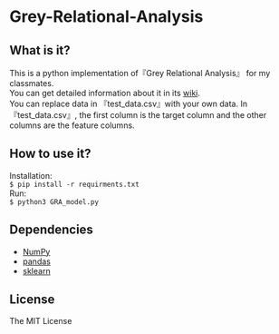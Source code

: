 # Grey-Relational-Analysis

## What is it?
This is a python implementation of『Grey Relational Analysis』 for my classmates.  
You can get detailed information about it in its [wiki](https://en.wikipedia.org/wiki/Grey_relational_analysis).  
You can replace data in 『test_data.csv』with your own data. In 『test_data.csv』, the first column is the target column and the other columns are the feature columns.  

## How to use it?
Installation:   
`$ pip install -r requirments.txt`  
Run:  
`$ python3 GRA_model.py`  

## Dependencies
- [NumPy](https://numpy.org/)
- [pandas](https://github.com/pandas-dev/pandas)
- [sklearn](https://scikit-learn.org/)

## License
The MIT License
